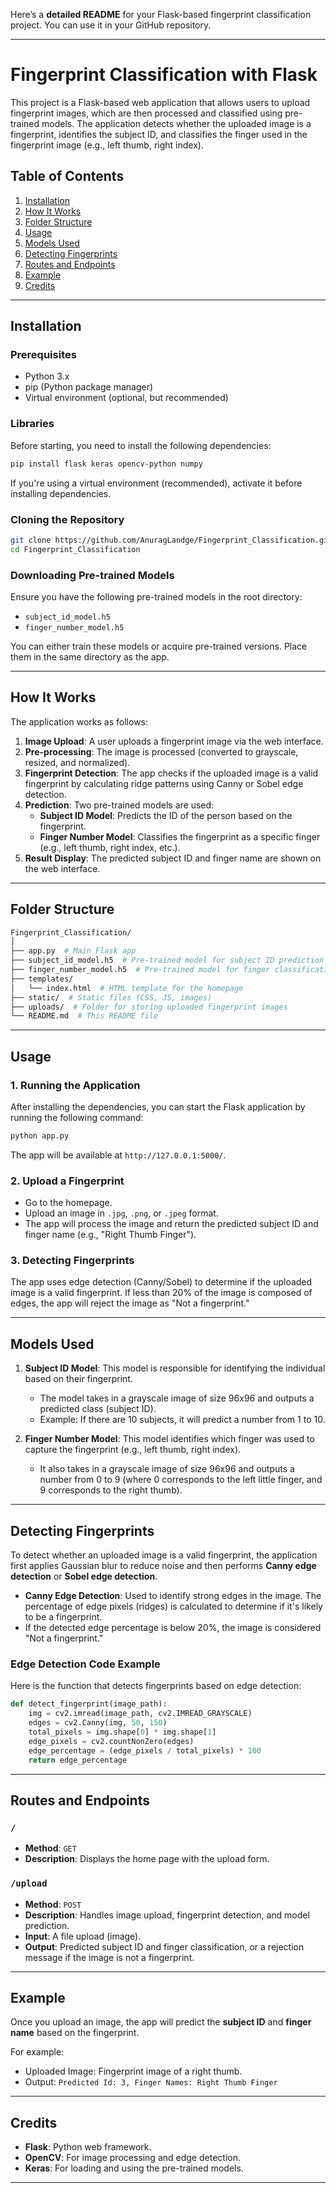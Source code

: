 Here’s a **detailed README** for your Flask-based fingerprint classification project. You can use it in your GitHub repository.

---

# Fingerprint Classification with Flask

This project is a Flask-based web application that allows users to upload fingerprint images, which are then processed and classified using pre-trained models. The application detects whether the uploaded image is a fingerprint, identifies the subject ID, and classifies the finger used in the fingerprint image (e.g., left thumb, right index).

## Table of Contents

1. [Installation](#installation)
2. [How It Works](#how-it-works)
3. [Folder Structure](#folder-structure)
4. [Usage](#usage)
5. [Models Used](#models-used)
6. [Detecting Fingerprints](#detecting-fingerprints)
7. [Routes and Endpoints](#routes-and-endpoints)
8. [Example](#example)
9. [Credits](#credits)

---

## Installation

### Prerequisites

- Python 3.x
- pip (Python package manager)
- Virtual environment (optional, but recommended)

### Libraries

Before starting, you need to install the following dependencies:

```bash
pip install flask keras opencv-python numpy
```

If you're using a virtual environment (recommended), activate it before installing dependencies.

### Cloning the Repository

```bash
git clone https://github.com/AnuragLandge/Fingerprint_Classification.git
cd Fingerprint_Classification
```

### Downloading Pre-trained Models

Ensure you have the following pre-trained models in the root directory:
- `subject_id_model.h5`
- `finger_number_model.h5`

You can either train these models or acquire pre-trained versions. Place them in the same directory as the app.

---

## How It Works

The application works as follows:

1. **Image Upload**: A user uploads a fingerprint image via the web interface.
2. **Pre-processing**: The image is processed (converted to grayscale, resized, and normalized).
3. **Fingerprint Detection**: The app checks if the uploaded image is a valid fingerprint by calculating ridge patterns using Canny or Sobel edge detection.
4. **Prediction**: Two pre-trained models are used:
   - **Subject ID Model**: Predicts the ID of the person based on the fingerprint.
   - **Finger Number Model**: Classifies the fingerprint as a specific finger (e.g., left thumb, right index, etc.).
5. **Result Display**: The predicted subject ID and finger name are shown on the web interface.

---

## Folder Structure

```bash
Fingerprint_Classification/
│
├── app.py  # Main Flask app
├── subject_id_model.h5  # Pre-trained model for subject ID prediction
├── finger_number_model.h5  # Pre-trained model for finger classification
├── templates/
│   └── index.html  # HTML template for the homepage
├── static/  # Static files (CSS, JS, images)
├── uploads/  # Folder for storing uploaded fingerprint images
└── README.md  # This README file
```

---

## Usage

### 1. Running the Application

After installing the dependencies, you can start the Flask application by running the following command:

```bash
python app.py
```

The app will be available at `http://127.0.0.1:5000/`.

### 2. Upload a Fingerprint

- Go to the homepage.
- Upload an image in `.jpg`, `.png`, or `.jpeg` format.
- The app will process the image and return the predicted subject ID and finger name (e.g., "Right Thumb Finger").

### 3. Detecting Fingerprints

The app uses edge detection (Canny/Sobel) to determine if the uploaded image is a valid fingerprint. If less than 20% of the image is composed of edges, the app will reject the image as "Not a fingerprint."

---

## Models Used

1. **Subject ID Model**: This model is responsible for identifying the individual based on their fingerprint.
   - The model takes in a grayscale image of size 96x96 and outputs a predicted class (subject ID).
   - Example: If there are 10 subjects, it will predict a number from 1 to 10.

2. **Finger Number Model**: This model identifies which finger was used to capture the fingerprint (e.g., left thumb, right index).
   - It also takes in a grayscale image of size 96x96 and outputs a number from 0 to 9 (where 0 corresponds to the left little finger, and 9 corresponds to the right thumb).

---

## Detecting Fingerprints

To detect whether an uploaded image is a valid fingerprint, the application first applies Gaussian blur to reduce noise and then performs **Canny edge detection** or **Sobel edge detection**. 

- **Canny Edge Detection**: Used to identify strong edges in the image. The percentage of edge pixels (ridges) is calculated to determine if it's likely to be a fingerprint.
- If the detected edge percentage is below 20%, the image is considered "Not a fingerprint."

### Edge Detection Code Example

Here is the function that detects fingerprints based on edge detection:

```python
def detect_fingerprint(image_path):
    img = cv2.imread(image_path, cv2.IMREAD_GRAYSCALE)
    edges = cv2.Canny(img, 50, 150)
    total_pixels = img.shape[0] * img.shape[1]
    edge_pixels = cv2.countNonZero(edges)
    edge_percentage = (edge_pixels / total_pixels) * 100
    return edge_percentage
```

---

## Routes and Endpoints

### `/`

- **Method**: `GET`
- **Description**: Displays the home page with the upload form.

### `/upload`

- **Method**: `POST`
- **Description**: Handles image upload, fingerprint detection, and model prediction.
- **Input**: A file upload (image).
- **Output**: Predicted subject ID and finger classification, or a rejection message if the image is not a fingerprint.

---

## Example

Once you upload an image, the app will predict the **subject ID** and **finger name** based on the fingerprint.

For example:
- Uploaded Image: Fingerprint image of a right thumb.
- Output: `Predicted Id: 3, Finger Names: Right Thumb Finger`

---

## Credits

- **Flask**: Python web framework.
- **OpenCV**: For image processing and edge detection.
- **Keras**: For loading and using the pre-trained models.

---


